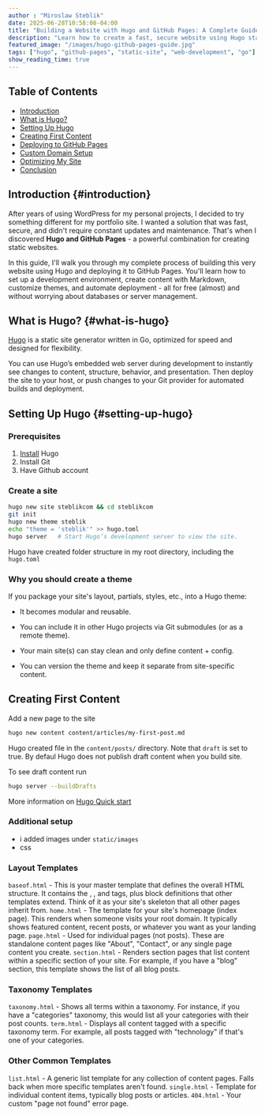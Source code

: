 ```yaml
---
author : "Miroslaw Steblik"  
date: 2025-06-28T10:58:08-04:00
title: "Building a Website with Hugo and GitHub Pages: A Complete Guide"
description: "Learn how to create a fast, secure website using Hugo static site generator and host it for free on GitHub Pages. Step-by-step guide."
featured_image: "/images/hugo-github-pages-guide.jpg"
tags: ["hugo", "github-pages", "static-site", "web-development", "go"]
show_reading_time: true
---
```


## Table of Contents
- [Introduction](#introduction)
- [What is Hugo?](#what-is-hugo)
- [Setting Up Hugo](#setting-up-hugo)
- [Creating First Content](#creating-your-first-content)
- [Deploying to GitHub Pages](#deploying-to-github-pages)
- [Custom Domain Setup](#custom-domain-setup)
- [Optimizing My Site](#optimizing-your-site)
- [Conclusion](#conclusion)


## Introduction {#introduction}

After years of using WordPress for my personal projects, I decided to try something different for my portfolio site. I wanted a solution that was fast, secure, and didn't require constant updates and maintenance. That's when I discovered **Hugo and GitHub Pages** - a powerful combination for creating static websites.

In this guide, I'll walk you through my complete process of building this very website using Hugo and deploying it to GitHub Pages. You'll learn how to set up a development environment, create content with Markdown, customize themes, and automate deployment - all for free (almost) and without worrying about databases or server management.


## What is Hugo? {#what-is-hugo}

[Hugo](https://gohugo.io/about/introduction/) is a static site generator written in Go, optimized for speed and designed for flexibility.

You can use Hugo’s embedded web server during development to instantly see changes to content, structure, behavior, and presentation. Then deploy the site to your host, or push changes to your Git provider for automated builds and deployment.


## Setting Up Hugo {#setting-up-hugo}

### Prerequisites

1. [Install](https://gohugo.io/installation/) Hugo 
2. Install Git 
3. Have Github account

### Create a site

```sh
hugo new site steblikcom && cd steblikcom
git init
hugo new theme steblik
echo "theme = 'steblik'" >> hugo.toml
hugo server   # Start Hugo’s development server to view the site.
```

Hugo have created folder structure in my root directory, including the `hugo.toml`

### Why you should create a theme

If you package your site's layout, partials, styles, etc., into a Hugo theme:

- It becomes modular and reusable.

- You can include it in other Hugo projects via Git submodules (or as a remote theme).

- Your main site(s) can stay clean and only define content + config.

- You can version the theme and keep it separate from site-specific content.


## Creating First Content

Add a new page to the site
```sh
hugo new content content/articles/my-first-post.md
```

Hugo created file in the `content/posts/` directory. Note that `draft` is set to true. By defaul Hugo does not publish draft content when you build site. 

To see draft content run
```sh
hugo server --buildDrafts
```

More information on  [Hugo Quick start](https://gohugo.io/getting-started/quick-start/)

### Additional setup
- i added images under `static/images`
- css

### Layout Templates
`baseof.html` - This is your master template that defines the overall HTML structure. It contains the <html>, <head>, and <body> tags, plus block definitions that other templates extend. Think of it as your site's skeleton that all other pages inherit from.
`home.html` - The template for your site's homepage (index page). This renders when someone visits your root domain. It typically shows featured content, recent posts, or whatever you want as your landing page.
`page.html` - Used for individual pages (not posts). These are standalone content pages like "About", "Contact", or any single page content you create.
`section.html` - Renders section pages that list content within a specific section of your site. For example, if you have a "blog" section, this template shows the list of all blog posts.

### Taxonomy Templates
`taxonomy.html` - Shows all terms within a taxonomy. For instance, if you have a "categories" taxonomy, this would list all your categories with their post counts.
`term.html` - Displays all content tagged with a specific taxonomy term. For example, all posts tagged with "technology" if that's one of your categories.

### Other Common Templates
`list.html` - A generic list template for any collection of content pages. Falls back when more specific templates aren't found.
`single.html` - Template for individual content items, typically blog posts or articles.
`404.html` - Your custom "page not found" error page.